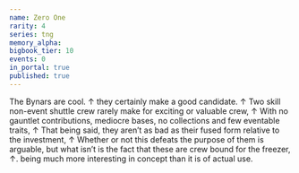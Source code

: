 ```yaml
---
name: Zero One
rarity: 4
series: tng
memory_alpha:
bigbook_tier: 10
events: 0
in_portal: true
published: true
---
```


The Bynars are cool. ↑ they certainly make a good candidate. ↑ Two skill non-event shuttle crew rarely make for exciting or valuable crew, ↑ With no gauntlet contributions, mediocre bases, no collections and few eventable traits, ↑ That being said, they aren’t as bad as their fused form relative to the investment, ↑ Whether or not this defeats the purpose of them is arguable, but what isn’t is the fact that these are crew bound for the freezer, ↑. being much more interesting in concept than it is of actual use.
